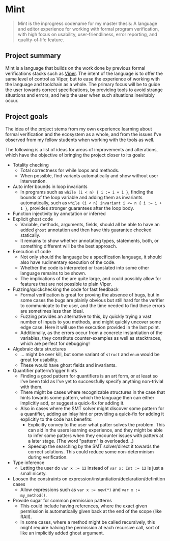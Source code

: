 # Mint

> Mint is the inprogress codename for my master thesis: A language and editor experience for working with formal program verification, with high focus on usability, user-friendliness, error reporting, and quality-of-life feature.

## Project summary

Mint is a language that builds on the work done by previous formal verifications stacks such as [Viper](https://viper.ethz.ch/). The intent of the language is to offer the same level of control as Viper, but to ease the experience of working with the language and toolchain as a whole. The primary focus will be to guide the user towards correct specifications, by providing tools to avoid strange situations and errors, and help the user when such situations inevitably occur.

## Project goals

The idea of the project stems from my own experience learning about formal verification and the ecosystem as a whole, and from the issues I've observed from my fellow students when working with the tools as well.

The following is a list of ideas for areas of improvements and alterations, which have the objective of bringing the project closer to its goals:

- Totality checking
  - Total correctness for while loops and methods.
  - When possible, find variants automatically and show without user intervention.
- Auto infer bounds in loop invariants
  - In programs such as `while (i < n) { i := i + 1 }`, finding the bounds of the loop variable and adding them as invariants automatically, such as `while (i < n) invariant i <= n { i := i + 1 }`, provides stronger guarantees after the loop body.
- Function injectivity by annotation or inferred
- Explicit ghost code
    - Variable, methods, arguments, fields, should all be able to have an added `ghost` annotation and then have this guarantee checked statically.
    - It remains to show whether annotating types, statements, both, or something different will be the best approach.
- Execution of code
    - Not only should the language be a specification language, it should also have rudimentary execution of the code.
    - Whether the code is interpreted or translated into some other language remains to be shown.
    - The implications of the are quite large, and could possibly allow for features that are not possible to plain Viper.
- Fuzzing/quickchecking the code for fast feedback
    - Formal verification is great for proving the absence of bugs, but in some cases the bugs are plainly obvious but still hard for the verifier to communicate to the user, and the time needed to find these errors are sometimes less than ideal.
    - Fuzzing provides an alternative to this, by quickly trying a vast number of inputs to you methods, and might quickly uncover some edge case. Here it will use the execution provided in the last point.
    - Additionally, as the errors occur from a concrete instantiation of the variables, they constitute counter-examples as well as stacktraces, which are perfect for debugging!
- Algebraic data structures
    - ... might be over kill, but some variant of `struct` and `enum` would be great for usability.
    - These would have ghost fields and invariants.
- Quantifier pattern/trigger hints
    - Finding a good pattern for quantifiers is an art form, or at least so I've been told as I've yet to successfully specify anything non-trivial with them.
    - There might be cases where recognizable structures in the case that hints towards some pattern, which the language then can either implicitly add, or suggest a quick-fix for adding it.
    - Also in cases where the SMT solver might discover some pattern for a quantifier, adding an inlay hint or providing a quick-fix for adding it explicitly to the code has benefits:
        - Explicitly convey to the user what patter solves the problem. This can aid in the users learning experience, and they might be able to infer some patters when they encounter issues with patters at a later stage. (The word "pattern" is overloaded...)
        - Speedup the searching by the SMT solver/direct it towards the correct solutions. This could reduce some non-determinism during verification.
- Type inference
    - Letting the user do `var x := 12` instead of `var x: Int := 12` is just a small nicety.
- Loosen the constraints on expression/instantiation/declaration/definition cases
    - Allow expressions such as `var x := new(*)` and `var x := my_method()`.
- Provide sugar for common permission patterns
    - This could include having references, where the exact given permission is automatically given back at the end of the scope (like RAII).
    - In some cases, where a method might be called recursively, this might require halving the permission at each recursive call, sort of like an implicitly added ghost argument.
